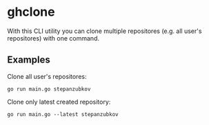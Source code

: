 # ghclone

With this CLI utility you can clone multiple repositores (e.g. all user's repositores) with one command.

## Examples

Clone all user's repositores:
```
go run main.go stepanzubkov
```

Clone only latest created repository:
```
go run main.go --latest stepanzubkov
```
